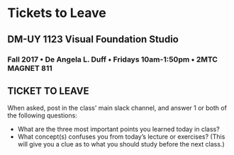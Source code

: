# Tickets to Leave

## DM-UY 1123 Visual Foundation Studio

### Fall 2017 • De Angela L. Duff • Fridays 10am-1:50pm • 2MTC MAGNET 811

## TICKET TO LEAVE

When asked, post in the class' main slack channel, and answer 1 or both of the following questions:

* What are the three most important points you learned today in class? 
* What concept\(s\) confuses you from today’s lecture or exercises? \(This will give you a clue as to what you should study before the next class.\)

